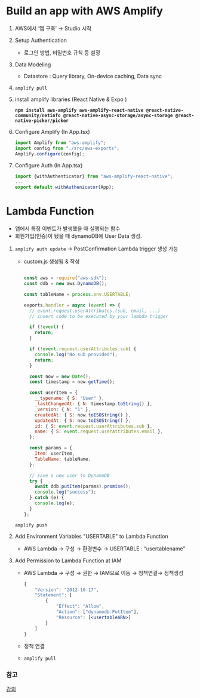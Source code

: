 # Build an app with AWS Amplify 

1. AWS에서 ‘앱 구축’ → Studio 시작
2. Setup Authentication 
    
    - 로그인 방법, 비밀번호 규칙 등 설정
    
3. Data Modeling
    
    - Datastore : Query library, On-device caching, Data sync
        
4. `amplify pull` 
        
5. install amplify libraries (React Native & Expo )
    
    **`npm install aws-amplify aws-amplify-react-native @react-native-community/netinfo @react-native-async-storage/async-storage @react-native-picker/picker`**
    
6. Configure Amplify (In App.tsx)
    
    ```jsx
    import Amplify from "aws-amplify";
    import config from "./src/aws-exports";
    Amplify.configure(config);
    ```
    
7. Configure Auth (In App.tsx)
    
    ```jsx
    import {withAuthenticator} from "aws-amplify-react-native";
    ...
    export default withAuthenicator(App);
    ```
    
    
# Lambda Function
- 앱에서 특정 이벤트가 발생했을 때 실행되는 함수
- 회원가입(인증)이 됐을 때 dynamoDB에 User Data 생성.
    
    
1. `amplify auth update`
    -> PostConfirmation Lambda trigger 생성 가능
        
    - custom.js 생성됨 & 작성
        
        ```jsx

        const aws = require("aws-sdk");
        const ddb = new aws.DynamoDB();
        
        const tableName = process.env.USERTABLE;
        
        exports.handler = async (event) => {
          // event.request.userAttributes.(sub, email, ...)
          // insert code to be executed by your lambda trigger
        
          if (!event) {
            return;
          }
        
          if (!event.request.userAttributes.sub) {
            console.log("No sub provided");
            return;
          }
        
          const now = new Date();
          const timestamp = now.getTime();
        
          const userItem = {
            __typename: { S: "User" },
            _lastChangedAt: { N: timestamp.toString() },
            _version: { N: "1" },
            createdAt: { S: now.toISOString() },
            updatedAt: { S: now.toISOString() },
            id: { S: event.request.userAttributes.sub },
            name: { S: event.request.userAttributes.email },
          };
        
          const params = {
            Item: userItem,
            TableName: tableName,
          };
        
          // save a new user to DynamoDB
          try {
            await ddb.putItem(params).promise();
            console.log("success");
          } catch (e) {
            console.log(e);
          }
        };
        ```
        
    
    `amplify push`
    
9. Add Environment Variables "USERTABLE" to Lambda Function
    - AWS Lambda → 구성 → 환경변수 → USERTABLE : “usertablename”


10. Add Permission to Lambda Function at IAM
    - AWS Lambda → 구성 → 권한 → IAM으로 이동 → 청책연결→ 정책생성 
        
        ```jsx
        {
            "Version": "2012-10-17",
            "Statement": [
                {
                    "Effect": "Allow",
                    "Action": ["dynamodb:PutItem"],
                    "Resource": [<usertableARN>]
                }
            ]
        }
        ```
        
    - 정책 연결
    - `amplify pull`


### 참고 
[강의](https://www.youtube.com/watch?v=T0D4GF5YryI) 
